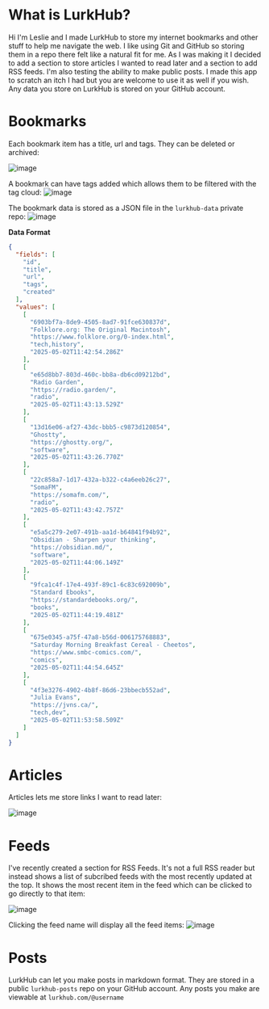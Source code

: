 # What is LurkHub?

Hi I'm Leslie and I made LurkHub to store my internet bookmarks and other stuff to help me navigate the web. I like using Git and GitHub so storing them in a repo there felt like a natural fit for me. As I was making it I decided to add a section to store articles I wanted to read later and a section to add RSS feeds. I'm also testing the ability to make public posts. I made this app to scratch an itch I had but you are welcome to use it as well if you wish. Any data you store on LurkHub is stored on your GitHub account.

# Bookmarks
Each bookmark item has a title, url and tags. They can be deleted or archived:

![image](https://github.com/user-attachments/assets/d37259d6-2736-496f-8a8c-8c360f2b875e)

A bookmark can have tags added which allows them to be filtered with the tag cloud:
![image](https://github.com/user-attachments/assets/14f1db53-8cba-4b3b-8aec-4b71305bc4ba)

The bookmark data is stored as a JSON file in the `lurkhub-data` private repo:
![image](https://github.com/user-attachments/assets/3df89fbf-2c44-42fd-9927-0c080f5238d3)

**Data Format**
```json
{
  "fields": [
    "id",
    "title",
    "url",
    "tags",
    "created"
  ],
  "values": [
    [
      "6903bf7a-8de9-4505-8ad7-91fce630837d",
      "Folklore.org: The Original Macintosh",
      "https://www.folklore.org/0-index.html",
      "tech,history",
      "2025-05-02T11:42:54.286Z"
    ],
    [
      "e65d8bb7-803d-460c-bb8a-db6cd09212bd",
      "Radio Garden",
      "https://radio.garden/",
      "radio",
      "2025-05-02T11:43:13.529Z"
    ],
    [
      "13d16e06-af27-43dc-bbb5-c9873d120854",
      "Ghostty",
      "https://ghostty.org/",
      "software",
      "2025-05-02T11:43:26.770Z"
    ],
    [
      "22c858a7-1d17-432a-b322-c4a6eeb26c27",
      "SomaFM",
      "https://somafm.com/",
      "radio",
      "2025-05-02T11:43:42.757Z"
    ],
    [
      "e5a5c279-2e07-491b-aa1d-b64841f94b92",
      "Obsidian - Sharpen your thinking",
      "https://obsidian.md/",
      "software",
      "2025-05-02T11:44:06.149Z"
    ],
    [
      "9fca1c4f-17e4-493f-89c1-6c83c692009b",
      "Standard Ebooks",
      "https://standardebooks.org/",
      "books",
      "2025-05-02T11:44:19.481Z"
    ],
    [
      "675e0345-a75f-47a8-b56d-006175768883",
      "Saturday Morning Breakfast Cereal - Cheetos",
      "https://www.smbc-comics.com/",
      "comics",
      "2025-05-02T11:44:54.645Z"
    ],
    [
      "4f3e3276-4902-4b8f-86d6-23bbecb552ad",
      "Julia Evans",
      "https://jvns.ca/",
      "tech,dev",
      "2025-05-02T11:53:58.509Z"
    ]
  ]
}
```

# Articles

Articles lets me store links I want to read later:

![image](https://github.com/user-attachments/assets/5b3cdbd8-6e3e-4bdd-b5b7-12359363db13)



# Feeds

I've recently created a section for RSS Feeds. It's not a full RSS reader but instead shows a list of subcribed feeds with the most recently updated at the top. It shows the most recent item in the feed which can be clicked to go directly to that item:

![image](https://github.com/user-attachments/assets/c254c684-3302-4956-8d01-4afb56af79cb)

Clicking the feed name will display all the feed items:
![image](https://github.com/user-attachments/assets/9e347519-34a3-4c66-92ca-3edd8865f9ba)


# Posts

LurkHub can let you make posts in markdown format. They are stored in a public `lurkhub-posts` repo on your GitHub account. Any posts you make are viewable at `lurkhub.com/@username`
